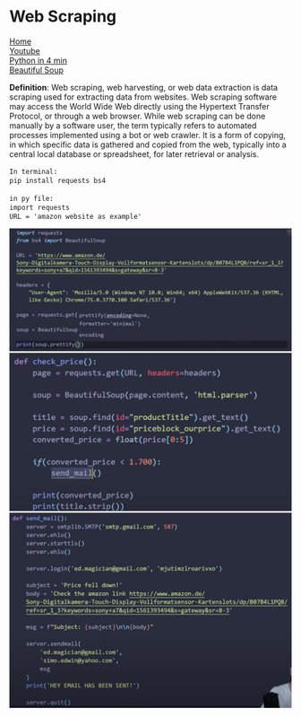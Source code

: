 # Web Scraping

[Home](../README.md)      
[Youtube](https://www.youtube.com/watch?v=Bg9r_yLk7VY)   
[Python in 4 min](https://towardsdatascience.com/how-to-web-scrape-with-python-in-4-minutes-bc49186a8460)  
[Beautiful Soup](https://www.crummy.com/software/BeautifulSoup/)  

__Definition__:
Web scraping, web harvesting, or web data extraction is data scraping used for extracting data from websites. Web scraping software may access the World Wide Web directly using the Hypertext Transfer Protocol, or through a web browser. While web scraping can be done manually by a software user, the term typically refers to automated processes implemented using a bot or web crawler. It is a form of copying, in which specific data is gathered and copied from the web, typically into a central local database or spreadsheet, for later retrieval or analysis.

```
In terminal:
pip install requests bs4

in py file:
import requests
URL = 'amazon website as example'
```

![web_scrape](../assets/web_scrape_1.png)  
![web_scrape](../assets/web_scrape_2.png) 
![web_scrape](../assets/web_scrape_3.png) 
